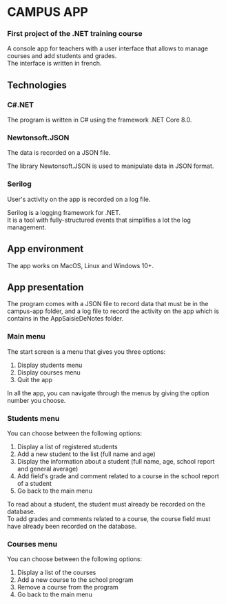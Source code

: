 # CAMPUS APP
### First project of the .NET training course

A console app for teachers with a user interface that allows to manage courses and add students and grades.\
The interface is written in french.

## Technologies
### C#.NET
The program is written in C# using the framework .NET Core 8.0.

### Newtonsoft.JSON
The data is recorded on a JSON file.

The library Newtonsoft.JSON is used to manipulate data in JSON format.

### Serilog
User's activity on the app is recorded on a log file.

Serilog is a logging framework for .NET.\
It is a tool with fully-structured events that simplifies a lot the log management.

## App environment
The app works on MacOS, Linux and Windows 10+.

## App presentation
The program comes with a JSON file to record data that must be in the campus-app folder, and a log file to record the activity on the app which is contains in the AppSaisieDeNotes folder.

### Main menu
The start screen is a menu that gives you three options:
1. Display students menu
2. Display courses menu
3. Quit the app

In all the app, you can navigate through the menus by giving the option number you choose.

### Students menu
You can choose between the following options:
1. Display a list of registered students
2. Add a new student to the list (full name and age)
3. Display the information about a student (full name, age, school report and general average)
4. Add field's grade and comment related to a course in the school report of a student
5. Go back to the main menu

To read about a student, the student must already be recorded on the database.\
To add grades and comments related to a course, the course field must have already been recorded on the database.

### Courses menu
You can choose between the following options:
1. Display a list of the courses
2. Add a new course to the school program
3. Remove a course from the program
4. Go back to the main menu
